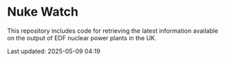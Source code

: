 # Nuke Watch

This repository includes code for retrieving the latest information available on the output of EDF nuclear power plants in the UK.

Last updated: 2025-05-09 04:19